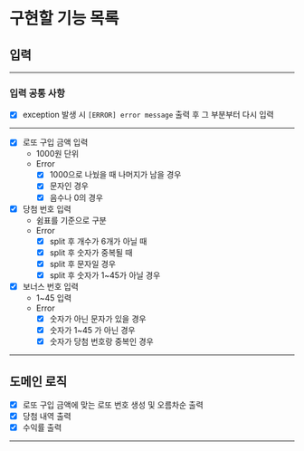 # 구현할 기능 목록

## 입력

---

### 입력 공통 사항
- [x] exception 발생 시 `[ERROR] error message` 출력 후 그 부분부터 다시 입력 
---
- [x] 로또 구입 금액 입력
  - 1000원 단위
  - Error
    - [x] 1000으로 나눴을 때 나머지가 남을 경우
    - [x] 문자인 경우 
    - [x] 음수나 0의 경우

-[x] 당첨 번호 입력
  - 쉼표를 기준으로 구분
  - Error
    - [x] split 후 개수가 6개가 아닐 때
    - [x] split 후 숫자가 중복될 때
    - [x] split 후 문자일 경우
    - [x] split 후 숫자가 1~45가 아닐 경우
  
- [x] 보너스 번호 입력
  - 1~45 입력
  - Error
    - [x] 숫자가 아닌 문자가 있을 경우
    - [x] 숫자가 1~45 가 아닌 경우
    - [x] 숫자가 당첨 번호랑 중복인 경우

---
## 도메인 로직
- [x] 로또 구입 금액에 맞는 로또 번호 생성 및 오름차순 출력
- [x] 당첨 내역 출력
- [x] 수익률 출력
---